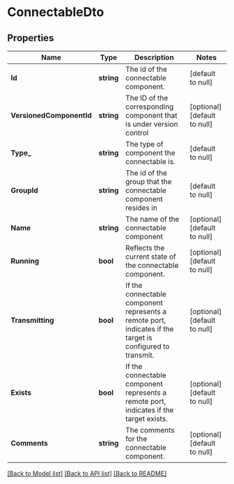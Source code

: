 # ConnectableDto

## Properties
Name | Type | Description | Notes
------------ | ------------- | ------------- | -------------
**Id** | **string** | The id of the connectable component. | [default to null]
**VersionedComponentId** | **string** | The ID of the corresponding component that is under version control | [optional] [default to null]
**Type_** | **string** | The type of component the connectable is. | [default to null]
**GroupId** | **string** | The id of the group that the connectable component resides in | [default to null]
**Name** | **string** | The name of the connectable component | [optional] [default to null]
**Running** | **bool** | Reflects the current state of the connectable component. | [optional] [default to null]
**Transmitting** | **bool** | If the connectable component represents a remote port, indicates if the target is configured to transmit. | [optional] [default to null]
**Exists** | **bool** | If the connectable component represents a remote port, indicates if the target exists. | [optional] [default to null]
**Comments** | **string** | The comments for the connectable component. | [optional] [default to null]

[[Back to Model list]](../README.md#documentation-for-models) [[Back to API list]](../README.md#documentation-for-api-endpoints) [[Back to README]](../README.md)

